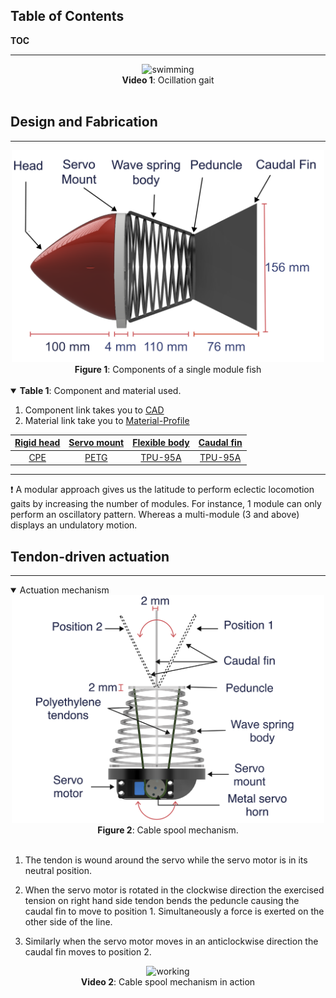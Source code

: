 ## Table of Contents

__TOC__

---

<div align="center">
<img src="Images/single-fish.mp4" alt="swimming"> </img>
</div>
<div align="center"> <b>Video 1</b>: Ocillation gait</div><br>

## Design and Fabrication

---

<div align="center">
<img src="Images/side.PNG" alt="Parts" width="500"/>
</div>

<div align="center"> <b>Figure 1</b>: Components of a single module fish </div><br>

<details open>
    <summary><b>Table 1</b>: Component and material used.</summary>
    <ol>
        <li>Component link takes you to <a href="https://gitlab.com/mikhaildasilva/fish/-/tree/main/CAD">CAD</a></li>
        <li>Material link take you to <a href="https://gitlab.com/mikhaildasilva/fish/-/tree/main/Additive%20Manufacturing/Material-Profile">Material-Profile</a></li>
    </ol>
</details>

|   [Rigid head](https://gitlab.com/mikhaildasilva/fish/-/tree/main/CAD/Head)  |   [Servo mount](https://gitlab.com/mikhaildasilva/fish/-/tree/main/CAD/Servo-Mount) | [Flexible body](https://gitlab.com/mikhaildasilva/fish/-/tree/main/CAD/Body) | [Caudal fin](https://gitlab.com/mikhaildasilva/fish/-/tree/main/CAD/Caudal-Fin) |
| :---:         | :---:         | :---:         |:---:      |
|[CPE](https://gitlab.com/mikhaildasilva/fish/-/tree/main/Additive%20Manufacturing/Material-Profile/CPE)        | [PETG](https://gitlab.com/mikhaildasilva/fish/-/tree/main/Additive%20Manufacturing/Material-Profile/PETG)      |  [TPU-95A](https://gitlab.com/mikhaildasilva/fish/-/tree/main/Additive%20Manufacturing/Material-Profile/TPU)      |[TPU-95A](https://gitlab.com/mikhaildasilva/fish/-/tree/main/Additive%20Manufacturing/Material-Profile/TPU)    |

---

:exclamation: A modular approach gives us the latitude to perform eclectic locomotion gaits by increasing the number of modules. For instance, 1 module can only perform an oscillatory pattern. Whereas a multi-module (3 and above) displays an undulatory motion. 

## Tendon-driven actuation 

---

<details open>
<summary>Actuation mechanism</summary>
<div align="center">
    <img src="Images/cable.PNG" alt="Actuation" width="500"/>
    </div>
</details>

<div align="center"> <b>Figure 2</b>: Cable spool mechanism. </div><br>

1. The tendon is wound around the servo while the servo motor is in its neutral position. 

2. When the servo motor is rotated in the clockwise direction the exercised tension on right hand side tendon bends the peduncle causing the caudal fin to move to position 1. Simultaneously a force is exerted on the other side of the line. 

3. Similarly when the servo motor moves in an anticlockwise direction the caudal fin moves to position  2.

<div align="center">
<img src="Images/working.mp4" alt="working"> </img>
</div>
<div align="center"> <b>Video 2</b>: Cable spool mechanism in action</div><br>

